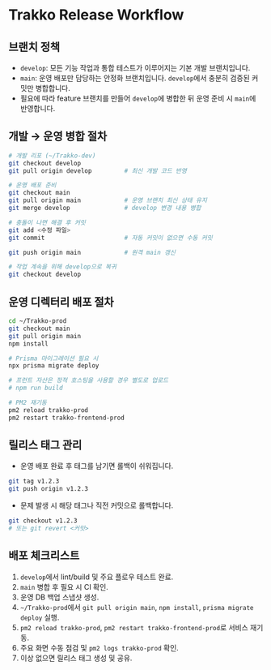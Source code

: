 # Trakko Release Workflow

## 브랜치 정책
- `develop`: 모든 기능 작업과 통합 테스트가 이루어지는 기본 개발 브랜치입니다.
- `main`: 운영 배포만 담당하는 안정화 브랜치입니다. `develop`에서 충분히 검증된 커밋만 병합합니다.
- 필요에 따라 feature 브랜치를 만들어 `develop`에 병합한 뒤 운영 준비 시 `main`에 반영합니다.

## 개발 → 운영 병합 절차
```bash
# 개발 리포 (~/Trakko-dev)
git checkout develop
git pull origin develop         # 최신 개발 코드 반영

# 운영 배포 준비
git checkout main
git pull origin main            # 운영 브랜치 최신 상태 유지
git merge develop               # develop 변경 내용 병합

# 충돌이 나면 해결 후 커밋
git add <수정 파일>
git commit                      # 자동 커밋이 없으면 수동 커밋

git push origin main            # 원격 main 갱신

# 작업 계속을 위해 develop으로 복귀
git checkout develop
```

## 운영 디렉터리 배포 절차
```bash
cd ~/Trakko-prod
git checkout main
git pull origin main
npm install

# Prisma 마이그레이션 필요 시
npx prisma migrate deploy

# 프런트 자산은 정적 호스팅을 사용할 경우 별도로 업로드
# npm run build

# PM2 재기동
pm2 reload trakko-prod
pm2 restart trakko-frontend-prod
```

## 릴리스 태그 관리
- 운영 배포 완료 후 태그를 남기면 롤백이 쉬워집니다.
```bash
git tag v1.2.3
git push origin v1.2.3
```
- 문제 발생 시 해당 태그나 직전 커밋으로 롤백합니다.
```bash
git checkout v1.2.3
# 또는 git revert <커밋>
```

## 배포 체크리스트
1. `develop`에서 lint/build 및 주요 플로우 테스트 완료.
2. `main` 병합 후 필요 시 CI 확인.
3. 운영 DB 백업 스냅샷 생성.
4. `~/Trakko-prod`에서 `git pull origin main`, `npm install`, `prisma migrate deploy` 실행.
5. `pm2 reload trakko-prod`, `pm2 restart trakko-frontend-prod`로 서비스 재기동.
6. 주요 화면 수동 점검 및 `pm2 logs trakko-prod` 확인.
7. 이상 없으면 릴리스 태그 생성 및 공유.
